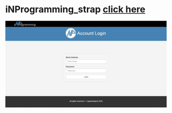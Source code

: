 # iNProgramming_strap [click here](https://inprogramming.github.io/iNProgramming_strap/pages.html)
<img src="/project2.jpg"/>
